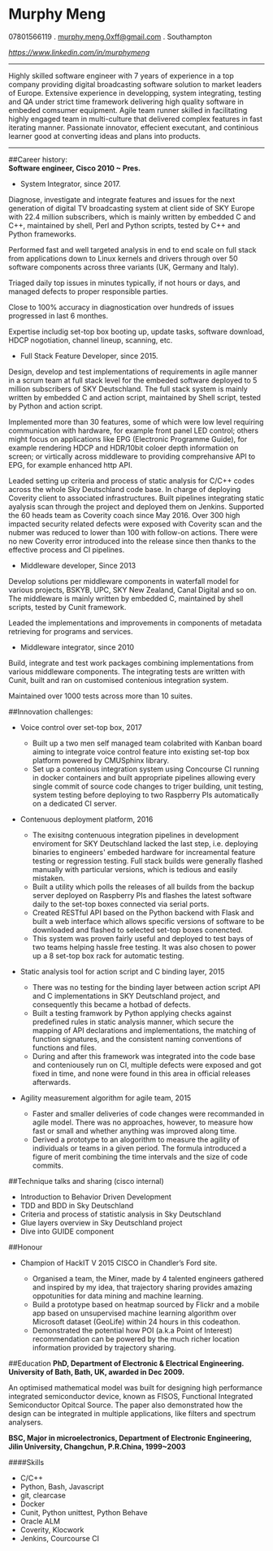 Murphy Meng
===============
07801566119 . murphy.meng.0xff@gmail.com . Southampton

*https://www.linkedin.com/in/murphymeng*

----------------------------------

Highly skilled software engineer with 7 years of experience in a top company providing digital broadcasting software solution to market leaders of Europe. Extensive experience in developping, system integrating, testing and QA under strict time framework delivering high quality software in embeded comsumer equipment. Agile team runner skilled in facilitating highly engaged team in multi-culture that delivered complex features in fast iterating manner. Passionate innovator, effecient executant, and continious learner good at converting ideas and plans into products. 

------------------------

##Career history:  
**Software engineer, Cisco                     2010 ~ Pres.**  

* System Integrator, since 2017.
Diagnose, investigate and integrate features and issues for the next generation of digital TV broadcasting system at client side of SKY Europe with 22.4 million subscribers, which is mainly written by embedded C and C++, maintained by shell, Perl and Python scripts, tested by C++ and Python frameworks. 

Performed fast and well targeted analysis in end to end scale on full stack from applications down to Linux kernels and drivers through over 50 software components across three variants (UK, Germany and Italy). 

Triaged daily top issues in minutes typically, if not hours or days, and managed defects to proper responsible parties.

Close to 100% accuracy in diagnostication over hundreds of issues progressed in last 6 monthes.

Expertise includig set-top box booting up, update tasks, software download, HDCP nogotiation, channel lineup, scanning, etc.  

  * Full Stack Feature Developer, since 2015. 
Design, develop and test implementations of requirements in agile manner in a scrum team at full stack level for the embeded software deployed to 5 million subscribers of SKY Deutschland. The full stack system is mainly written by embedded C and action script, maintained by Shell script, tested by Python and action script.

Implemented more than 30 features, some of which were low level requiring communication with hardware, for example front panel LED control; others might focus on applications like EPG (Electronic Programme Guide), for example rendering HDCP and HDR/10bit coloer depth information on screen; or virtically across middleware to providing comprehansive API to EPG, for example enhanced http API.

Leaded setting up criteria and process of static analysis for C/C++ codes across the whole Sky Deutschland code base. In charge of deploying Coverity client to associated infrastructures. Built pipelines integrating static ayalysis scan through the project and deployed them on Jenkins. Supported the 60 heads team as Coverity coach since May 2016. Over 300 high impacted security related defects were exposed with Coverity scan and the nubmer was reduced to lower than 100 with follow-on actions. There were no new Coverity error introduced into the release since then thanks to the effective process and CI pipelines.
* Middleware developer, Since 2013
Develop solutions per middleware components in waterfall model for various projects, BSKYB, UPC, SKY New Zealand, Canal Digital and so on. The middleware is mainly written by embedded C, maintained by shell scripts, tested by Cunit framework. 

Leaded the implementations and improvements in components of metadata retrieving for programs and services.

* Middleware integrator, since 2010

Build, integrate and test work packages combining implementations from various middleware components. The integrating tests are written with Cunit, built and ran on customised contenious integration system.

Maintained over 1000 tests across more than 10 suites.
##Innovation challenges:
* Voice control over set-top box, 2017
	* Built up a two men self managed team colabrited with Kanban board aiming to integrate voice control feature into existing set-top box platform powered by CMUSphinx library. 
	* Set up a contenious integration system using Concourse CI running in docker containers and built appropriate pipelines allowing every single commit of source code changes to triger building, unit testing, system testing before deploying to two Raspberry PIs automatically on a dedicated CI server.

* Contenuous deployment platform, 2016
	* The exisitng contenuous integration pipelines in development enviroment for SKY Deutschland lacked the last step, i.e. deploying binaries to engineers' embeded hardware for increamental feature testing or regression testing. Full stack builds were generally flashed manually with particular versions, which is tedious and easily mistaken.  
	* Built a utility which polls the releases of all builds from the backup server deployed on Raspberry PIs and flashes the latest software daily to the set-top boxes connected via serial ports.
	* Created RESTful API based on the Python backend with Flask and built a web interface which allows specific versions of software to be downloaded and flashed to selected set-top boxes conencted.
	* This system was proven fairly useful and deployed to test bays of two teams helping hassle free testing.  It was also chosen to power up a 8 set-top box rack for automatic testing.

* Static analysis tool for action script and C binding layer, 2015
	* There was no testing for the binding layer between action script API and C implementations in SKY Deutschland project, and consequently this became a hotbad of defects. 
	* Built a testing framwork by Python applying checks against predefined rules in static analysis manner, which secure the mapping of API declarations and implementations, the matching of function signatures, and the consistent naming conventions of functions and files.
	* During and after this framework was integrated into the code base and conteniousely run on CI, multiple defects were exposed and got fixed in time, and none were found in this area in official releases afterwards.


* Agility measurement algorithm for agile team, 2015
	* Faster and smaller deliveries of code changes were recommanded in agile model. There was no approaches, however, to measure how fast or small and whether anything was improved along time.
	* Derived a prototype to an alogorithm to measure the agility of individuals or teams in a given period. The formula introduced a figure of merit combining the time intervals and the size of code commits.

##Technique talks and sharing (cisco internal)
* Introduction to Behavior Driven Development
* TDD and BDD in Sky Deutschland
* Criteria and process of statistic analysis in Sky Deutschland
* Glue layers overview in Sky Deutschland project
* Dive into GUIDE component

##Honour
* Champion of HackIT V 2015 CISCO in Chandler’s Ford site.
	* Organised a team, the Miner, made by 4 talented engineers gathered and inspired by my idea, that trajectory sharing provides amazing oppotunities for data mining and machine learning. 
	* Build a prototype based on heatmap sourced by Flickr and a mobile app based on unsupervised machine learning algorithm over Microsoft dataset (GeoLife) within 24 hours in this codeathon.
	* Demonstrated the potential how POI (a.k.a Point of Interest) recommendation can be powered by the much richer location information provided by trajectory sharing.

##Education
**PhD, Department of Electronic & Electrical Engineering.University of Bath, Bath, UK, awarded in Dec 2009.**
An optimised mathematical model was built for designing high performance integrated semiconductor device, known as FISOS, Functional Integrated Semiconductor Opitcal Source. The paper also demonstrated how the design can be integrated in multiple applications, like filters and spectrum analysers.  

**BSC, Major in microelectronics, Department of Electronic Engineering, Jilin University, Changchun, P.R.China, 1999~2003**

####Skills* C/C++
* Python, Bash, Javascript
* git, clearcase
* Docker 
* Cunit, Python unittest, Python Behave
* Oracle ALM 
* Coverity, Klocwork 
* Jenkins, Courcourse CI
